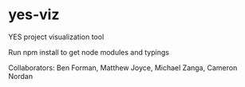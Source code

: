 # yes-viz
YES project visualization tool

Run npm install to get node modules and typings

Collaborators: Ben Forman, Matthew Joyce, Michael Zanga, Cameron Nordan
